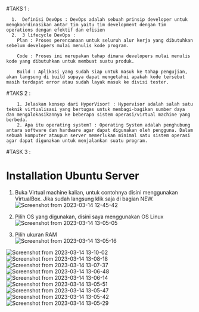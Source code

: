 #TAKS 1 :
```
  1.  Definisi DevOps : DevOps adalah sebuah prinsip developer untuk mengkoordinasikan antar tim yaitu tim development dengan tim operations dengan efektif dan efisien
  2.  3 lifecycle DevOps : 
    Plan : Proses perencanaan untuk seluruh alur kerja yang dibutuhkan sebelum developers mulai menulis kode program.

    Code : Proses ini merupakan tahap dimana developers mulai menulis kode yang dibutuhkan untuk membuat suatu produk.

    Build : Aplikasi yang sudah siap untuk masuk ke tahap pengujian, akan langsung di build supaya dapat mengetahui apakah kode tersebut masih terdapat error atau sudah layak masuk ke divisi tester.
```
#TAKS 2 :
```
    1. Jelaskan konsep dari HyperVisor! : Hypervisor adalah salah satu teknik virtualisasi yang bertugas untuk membagi-bagikan sumber daya dan mengalokasikannya ke beberapa sistem operasi/virtual machine yang berbeda. 
    2. Apa itu operating system? : Operating System adalah penghubung antara software dan hardware agar dapat digunakan oleh pengguna. Dalam sebuah komputer ataupun server memerlukan minimal satu sistem operasi agar dapat digunakan untuk menjalankan suatu program.
```
#TASK 3 :

  <h1>Installation Ubuntu Server</h1>

  1.  Buka Virtual machine kalian, untuk contohnya disini menggunakan VirtualBox. Jika sudah langsung klik saja di bagian NEW.
  <br>![Screenshot from 2023-03-14 12-45-42](https://user-images.githubusercontent.com/84585203/224908148-d3bd15da-e18c-428b-8ef3-d4375cad5245.png)</br>
  
  
  2.  Pilih OS yang digunakan, disini saya menggunakan OS Linux
  <br>![Screenshot from 2023-03-14 13-05-05](https://user-images.githubusercontent.com/84585203/224913074-8c40be83-c237-4aa3-aeda-a5fbacef1a73.png)</br>
 
  3.  Pilih ukuran RAM
  <br>![Screenshot from 2023-03-14 13-05-16](https://user-images.githubusercontent.com/84585203/224913071-63623096-52bf-4123-95c6-e5eeae1816da.png)</br>


![Screenshot from 2023-03-14 13-10-02](https://user-images.githubusercontent.com/84585203/224913031-0f7443f1-1047-43ac-904f-7c5790dc654b.png)
![Screenshot from 2023-03-14 13-08-18](https://user-images.githubusercontent.com/84585203/224913035-136413b0-ae8d-481e-ba01-d77333f26abb.png)
![Screenshot from 2023-03-14 13-07-37](https://user-images.githubusercontent.com/84585203/224913038-d189d5b8-b4cf-4f3a-9787-adae83d155d7.png)
![Screenshot from 2023-03-14 13-06-48](https://user-images.githubusercontent.com/84585203/224913048-a36ad3a3-af14-4688-bdfe-5a474172ce5f.png)
![Screenshot from 2023-03-14 13-06-14](https://user-images.githubusercontent.com/84585203/224913054-39877b57-a0cb-4df6-8703-e015864fbab1.png)
![Screenshot from 2023-03-14 13-05-51](https://user-images.githubusercontent.com/84585203/224913058-c660569f-6c49-40b2-8d14-d31406bc907a.png)
![Screenshot from 2023-03-14 13-05-47](https://user-images.githubusercontent.com/84585203/224913061-dad4a713-c2a2-4e7b-b810-4b60be756172.png)
![Screenshot from 2023-03-14 13-05-42](https://user-images.githubusercontent.com/84585203/224913064-cef16fa6-7128-4743-ac44-c0d870f5104c.png)
![Screenshot from 2023-03-14 13-05-29](https://user-images.githubusercontent.com/84585203/224913067-b75fb815-d22a-43a8-93ac-95070701da48.png)

